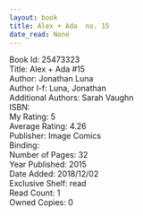 ```yaml
---
layout: book
title: Alex + Ada  no. 15
date_read: None
---
```


Book Id: 25473323<br />
Title: Alex + Ada #15<br />
Author: Jonathan Luna<br />
Author l-f: Luna, Jonathan<br />
Additional Authors: Sarah Vaughn<br />
ISBN: <br />
My Rating: 5<br />
Average Rating: 4.26<br />
Publisher: Image Comics<br />
Binding: <br />
Number of Pages: 32<br />
Year Published: 2015<br />
Date Added: 2018/12/02<br />
Exclusive Shelf: read<br />
Read Count: 1<br />
Owned Copies: 0<br />

